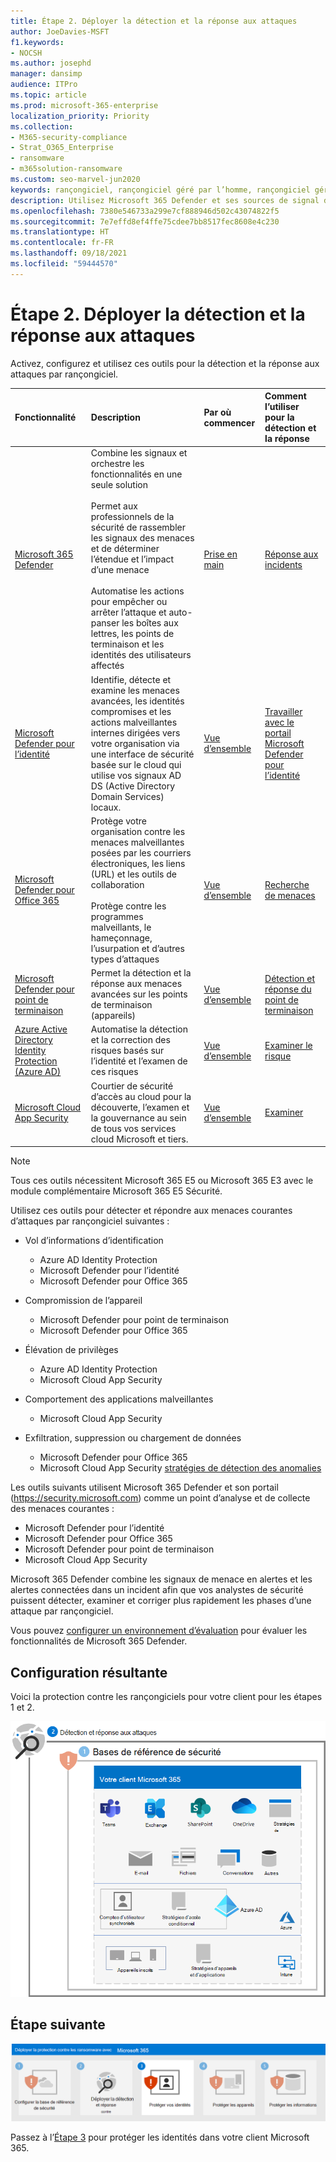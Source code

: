 ```yaml
---
title: Étape 2. Déployer la détection et la réponse aux attaques
author: JoeDavies-MSFT
f1.keywords:
- NOCSH
ms.author: josephd
manager: dansimp
audience: ITPro
ms.topic: article
ms.prod: microsoft-365-enterprise
localization_priority: Priority
ms.collection:
- M365-security-compliance
- Strat_O365_Enterprise
- ransomware
- m365solution-ransomware
ms.custom: seo-marvel-jun2020
keywords: rançongiciel, rançongiciel géré par l’homme, rançongiciel géré par l’homme, HumOR, attaque par attaque par attaque de rançongiciel, chiffrement, cryptovirologie
description: Utilisez Microsoft 365 Defender et ses sources de signal de sécurité pour protéger vos ressources Microsoft 365 contre les attaques par rançongiciel.
ms.openlocfilehash: 7380e546733a299e7cf888946d502c43074822f5
ms.sourcegitcommit: 7e7effd8ef4ffe75cdee7bb8517fec8608e4c230
ms.translationtype: HT
ms.contentlocale: fr-FR
ms.lasthandoff: 09/18/2021
ms.locfileid: "59444570"
---
```

# <a name="step-2-deploy-attack-detection-and-response"></a>Étape 2. Déployer la détection et la réponse aux attaques

Activez, configurez et utilisez ces outils pour la détection et la réponse aux attaques par rançongiciel.

| Fonctionnalité | Description | Par où commencer | Comment l’utiliser pour la détection et la réponse |
|:-------|:-----|:-------|:-------|
| [Microsoft 365 Defender](/microsoft-365/security/defender) | Combine les signaux et orchestre les fonctionnalités en une seule solution <br><br> Permet aux professionnels de la sécurité de rassembler les signaux des menaces et de déterminer l’étendue et l’impact d’une menace <br><br> Automatise les actions pour empêcher ou arrêter l’attaque et auto-panser les boîtes aux lettres, les points de terminaison et les identités des utilisateurs affectés | [Prise en main](/microsoft-365/security/defender/get-started) | [Réponse aux incidents](/microsoft-365/security/defender/incidents-overview) |
| [Microsoft Defender pour l’identité](/defender-for-identity/what-is) |  Identifie, détecte et examine les menaces avancées, les identités compromises et les actions malveillantes internes dirigées vers votre organisation via une interface de sécurité basée sur le cloud qui utilise vos signaux AD DS (Active Directory Domain Services) locaux. | [Vue d’ensemble](/defender-for-identity/what-is) | [Travailler avec le portail Microsoft Defender pour l’identité](/defender-for-identity/workspace-portal) |
| [Microsoft Defender pour Office 365](/microsoft-365/security/office-365-security) | Protège votre organisation contre les menaces malveillantes posées par les courriers électroniques, les liens (URL) et les outils de collaboration <br><br> Protège contre les programmes malveillants, le hameçonnage, l’usurpation et d’autres types d’attaques  | [Vue d’ensemble](/microsoft-365/security/office-365-security/overview) | [Recherche de menaces](/microsoft-365/security/office-365-security/threat-hunting-in-threat-explorer) |
| [Microsoft Defender pour point de terminaison](/microsoft-365/security/defender-endpoint) | Permet la détection et la réponse aux menaces avancées sur les points de terminaison (appareils) | [Vue d’ensemble](/microsoft-365/security/defender-endpoint/microsoft-defender-endpoint)  | [Détection et réponse du point de terminaison](/microsoft-365/security/defender-endpoint/overview-endpoint-detection-response) |
| [Azure Active Directory Identity Protection (Azure AD)](/azure/active-directory/identity-protection/) | Automatise la détection et la correction des risques basés sur l’identité et l’examen de ces risques | [Vue d’ensemble](/azure/active-directory/identity-protection/overview-identity-protection) | [Examiner le risque](/azure/active-directory/identity-protection/howto-identity-protection-investigate-risk) |
| [Microsoft Cloud App Security](/cloud-app-security) | Courtier de sécurité d’accès au cloud pour la découverte, l’examen et la gouvernance au sein de tous vos services cloud Microsoft et tiers. | [Vue d’ensemble](/cloud-app-security/what-is-cloud-app-security) | [Examiner](/cloud-app-security/investigate) |

>[!Note]
>Tous ces outils nécessitent Microsoft 365 E5 ou Microsoft 365 E3 avec le module complémentaire Microsoft 365 E5 Sécurité.
>

Utilisez ces outils pour détecter et répondre aux menaces courantes d’attaques par rançongiciel suivantes :

- Vol d’informations d’identification

   - Azure AD Identity Protection
   - Microsoft Defender pour l’identité
   - Microsoft Defender pour Office 365

- Compromission de l’appareil

   - Microsoft Defender pour point de terminaison
   - Microsoft Defender pour Office 365

- Élévation de privilèges

   - Azure AD Identity Protection
   - Microsoft Cloud App Security

- Comportement des applications malveillantes

   - Microsoft Cloud App Security

- Exfiltration, suppression ou chargement de données

   - Microsoft Defender pour Office 365
   - Microsoft Cloud App Security [stratégies de détection des anomalies](/cloud-app-security/anomaly-detection-policy#ransomware-activity)

Les outils suivants utilisent Microsoft 365 Defender et son portail (https://security.microsoft.com) comme un point d’analyse et de collecte des menaces courantes :

- Microsoft Defender pour l’identité
- Microsoft Defender pour Office 365
- Microsoft Defender pour point de terminaison
- Microsoft Cloud App Security

Microsoft 365 Defender combine les signaux de menace en alertes et les alertes connectées dans un incident afin que vos analystes de sécurité puissent détecter, examiner et corriger plus rapidement les phases d’une attaque par rançongiciel.

Vous pouvez [configurer un environnement d’évaluation](/microsoft-365/security/defender/eval-overview) pour évaluer les fonctionnalités de Microsoft 365 Defender.

## <a name="resulting-configuration"></a>Configuration résultante

Voici la protection contre les rançongiciels pour votre client pour les étapes 1 et 2.

![Protection contre les rançongiciels pour votre client Microsoft 365 après l’étape 2](../media/ransomware-protection-microsoft-365/ransomware-protection-microsoft-365-architecture-step2.png)

## <a name="next-step"></a>Étape suivante

[![Étape 3 pour la protection contre les rançongiciels avec Microsoft 365](../media/ransomware-protection-microsoft-365/ransomware-protection-microsoft-365-step3.png)](ransomware-protection-microsoft-365-identities.md)

Passez à l’[Étape 3](ransomware-protection-microsoft-365-identities.md) pour protéger les identités dans votre client Microsoft 365.
